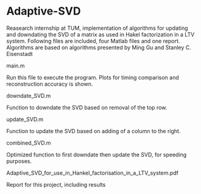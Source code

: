 # Adaptive-SVD
Reasearch internship at TUM, implementation of algorithms for updating and downdating the SVD of a matrix as used in Hakel factorization in a LTV system. Following files are included, four Matlab files and one report. Algorithms are based on algorithms presented by Ming Gu and Stanley C. Eisenstadt

main.m

Run this file to execute the program. Plots for timing comparison and reconstruction accuracy is shown.

downdate_SVD.m

Function to downdate the SVD based on removal of the top row.

update_SVD.m

Function to update the SVD based on adding of a column to the right. 

combined_SVD.m

Optimized function to first downdate then update the SVD, for speeding purposes.

Adaptive_SVD_for_use_in_Hankel_factorisation_in_a_LTV_system.pdf

Report for this project, including results
